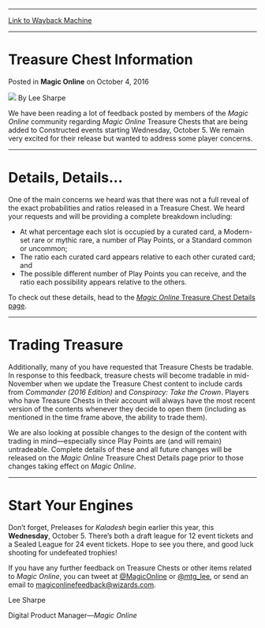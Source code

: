 
---
[Link to Wayback Machine](https://web.archive.org/web/20161006042407/http://magic.wizards.com/en/MTGO/articles/archive/magic-online/treasure-chest-information-2016-10-03)

[_metadata_:author]:- "Lee Sharpe"
[_metadata_:description]:- "We have been reading a lot of feedback posted by members of the Magic Online community regarding Magic Online Treasure Chests that are being added to Constructed events starting Wednesday, October 5. We remain very excited for their release but wanted to address some player concerns.&#13; &#13; Details, Details...&#13; &#13; One of the main concerns we heard was that there was not a full reveal of the exact probabilities and ratios released in a Treasure Chest. We heard your requests and will be providing a complete breakdown including:"
[_metadata_:generator]:- "Drupal 7 (http://drupal.org)"
[_metadata_:node]:- "1081021"
[_metadata_:path_date]:- "2016-10-03"
[_metadata_:publish_date]:- "2016-10-04"
[_metadata_:source]:- "div-main-content"
[_metadata_:title]:- "Treasure Chest Information"
[_metadata_:wayback_capture_timestamp]:- "2016-10-06 04:24:07"
[_metadata_:wayback_raw_url]:- "https://web.archive.org/web/20161006042407id_/http://magic.wizards.com/en/MTGO/articles/archive/magic-online/treasure-chest-information-2016-10-03"
[_metadata_:wayback_url]:- "http://magic.wizards.com/en/MTGO/articles/archive/magic-online/treasure-chest-information-2016-10-03"
---


Treasure Chest Information
==========================



 Posted in **Magic Online**
 on October 4, 2016 






![](https://media.magic.wizards.com/styles/auth_small/public/images/person/lee_author_image_0.jpeg)
By Lee Sharpe











We have been reading a lot of feedback posted by members of the *Magic Online* community regarding *Magic Online* Treasure Chests that are being added to Constructed events starting Wednesday, October 5. We remain very excited for their release but wanted to address some player concerns.




---

Details, Details...
===================


One of the main concerns we heard was that there was not a full reveal of the exact probabilities and ratios released in a Treasure Chest. We heard your requests and will be providing a complete breakdown including:


* At what percentage each slot is occupied by a curated card, a Modern-set rare or mythic rare, a number of Play Points, or a Standard common or uncommon;
* The ratio each curated card appears relative to each other curated card; and
* The possible different number of Play Points you can receive, and the ratio each possibility appears relative to the others.

To check out these details, head to the [*Magic Online* Treasure Chest Details page](http://magic.wizards.com/en/MTGO/articles/archive/magic-online/treasure-chest-curated-card-list-2016-09-29).




---

Trading Treasure
================


Additionally, many of you have requested that Treasure Chests be tradable. In response to this feedback, treasure chests will become tradable in mid-November when we update the Treasure Chest content to include cards from *Commander (2016 Edition)* and *Conspiracy: Take the Crown*. Players who have Treasure Chests in their account will always have the most recent version of the contents whenever they decide to open them (including as mentioned in the time frame above, the ability to trade them).


We are also looking at possible changes to the design of the content with trading in mind—especially since Play Points are (and will remain) untradeable. Complete details of these and all future changes will be released on the *Magic Online* Treasure Chest Details page prior to those changes taking effect on *Magic Online*.




---

Start Your Engines
==================


Don’t forget, Preleases for *Kaladesh* begin earlier this year, this **Wednesday**, October 5. There’s both a draft league for 12 event tickets and a Sealed League for 24 event tickets. Hope to see you there, and good luck shooting for undefeated trophies!


If you have any further feedback on Treasure Chests or other items related to *Magic Online*, you can tweet at [@MagicOnline](https://twitter.com/MagicOnline) or [@mtg\_lee](https://twitter.com/mtg_lee), or send an email to [magiconlinefeedback@wizards.com](mailto:magiconlinefeedback@wizards.com).


Lee Sharpe  

Digital Product Manager—*Magic Online*







